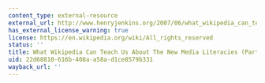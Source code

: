 ```yaml
---
content_type: external-resource
external_url: http://www.henryjenkins.org/2007/06/what_wikipedia_can_teach_us_ab.html
has_external_license_warning: true
license: https://en.wikipedia.org/wiki/All_rights_reserved
status: ''
title: What Wikipedia Can Teach Us About The New Media Literacies (Part One)
uid: 22d68810-616b-408a-a58a-d1ce8579b331
wayback_url: ''
---
```

